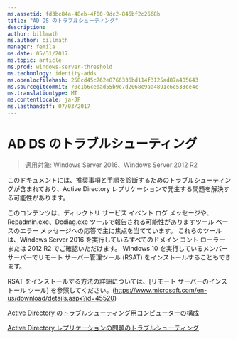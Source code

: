 ```yaml
---
ms.assetid: fd3bc84a-48eb-4f00-9dc2-846bf2c2668b
title: "AD DS のトラブルシューティング"
description: 
author: billmath
ms.author: billmath
manager: femila
ms.date: 05/31/2017
ms.topic: article
ms.prod: windows-server-threshold
ms.technology: identity-adds
ms.openlocfilehash: 258cd45c762e8766336bd114f3125ad87a405643
ms.sourcegitcommit: 70c1b6cedad55b9c7d2068c9aa4891c6c533ee4c
ms.translationtype: MT
ms.contentlocale: ja-JP
ms.lasthandoff: 07/03/2017
---
```

# <a name="ad-ds-troubleshooting"></a>AD DS のトラブルシューティング

>適用対象: Windows Server 2016、Windows Server 2012 R2

このドキュメントには、推奨事項と手順を診断するためのトラブルシューティングが含まれており、Active Directory レプリケーションで発生する問題を解決する可能性があります。 

このコンテンツは、ディレクトリ サービス イベント ログ メッセージや、Repadmin.exe、Dcdiag.exe ツールで報告される可能性がありますツール ベースのエラー メッセージへの応答で主に焦点を当てています。 これらのツールは、Windows Server 2016 を実行しているすべてのドメイン コント ローラーまたは 2012 R2 でご確認いただけます。 Windows 10 を実行しているメンバー サーバーでリモート サーバー管理ツール (RSAT) をインストールすることもできます。 

RSAT をインストールする方法の詳細については、[リモート サーバーのインストール ツール] を参照してください。(https://www.microsoft.com/en-us/download/details.aspx?id=45520)

[Active Directory のトラブルシューティング用コンピューターの構成](../manage/troubleshoot/Configuring-a-Computer-for-Troubleshooting.md)

[Active Directory レプリケーションの問題のトラブルシューティング](../manage/troubleshoot/Troubleshooting-Active-Directory-Replication-Problems.md)

